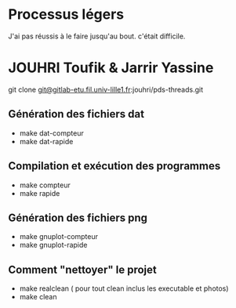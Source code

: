 #   Processus légers


J'ai pas réussis à le faire jusqu'au bout. c'était difficile.

# JOUHRI Toufik & Jarrir Yassine

 git clone git@gitlab-etu.fil.univ-lille1.fr:jouhri/pds-threads.git

## Génération des fichiers dat

 
- make dat-compteur
- make dat-rapide

## Compilation et exécution des programmes

- make compteur
- make rapide


## Génération des fichiers png


- make gnuplot-compteur
- make gnuplot-rapide

## Comment "nettoyer" le projet


- make realclean ( pour tout clean inclus les executable et photos)
- make clean


